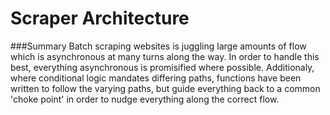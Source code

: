 Scraper Architecture
====================

###Summary
Batch scraping websites is juggling large amounts of flow which is
asynchronous at many turns along the way. In order to handle this best,
everything asynchronous is promisified where possible. Additionaly,
where conditional logic mandates differing paths, functions have 
been written to follow the varying paths, but guide everything back
to a common 'choke point' in order to nudge everything along the correct
flow.
